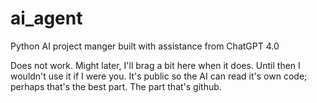 # ai_agent
Python AI project manger built with assistance from ChatGPT 4.0

Does not work. Might later, I'll brag a bit here when it does. Until then I wouldn't use it if I were you.
It's public so the AI can read it's own code; perhaps that's the best part. The part that's github.

